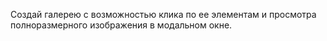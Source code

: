 Создай галерею с возможностью клика по ее элементам и просмотра полноразмерного изображения в модальном окне.
